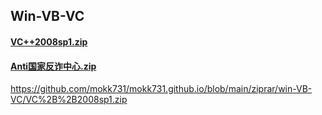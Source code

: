 ## Win-VB-VC


#### [VC++2008sp1.zip](https://mokk731.github.io/ziprar/win-VB-VC/VC++2008sp1.zip)


#### [Anti国家反诈中心.zip](https://mokk731.github.io/apk/Anti国家反诈中心.zip)


https://github.com/mokk731/mokk731.github.io/blob/main/ziprar/win-VB-VC/VC%2B%2B2008sp1.zip
